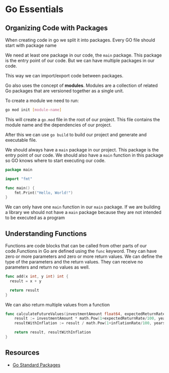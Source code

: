 # Go Essentials

## Organizing Code with Packages

When creating code in go we split it into packages. Every GO file should start with package name

We need at least one package in our code, the `main` package. This package is the entry point of our code. But we can have multiple packages in our code.

This way we can import/export code between packages.

Go also uses the concept of **modules**. Modules are a collection of related Go packages that are versioned together as a single unit.

To create a module we need to run:

```bash
go mod init [module-name]
```

This will create a `go.mod` file in the root of our project. This file contains the module name and the dependencies of our project.

After this we can use `go build` to build our project and generate and executable file.

We should always have a `main` package in our project. This package is the entry point of our code. We should also have a `main` function in this package so GO knows where to start executing our code.

```go
package main

import "fmt"

func main() {
	fmt.Print("Hello, World!")
}
```

We can only have one `main` function in our `main` package. If we are building a library we should not have a `main` package because they are not intended to be executed as a program

## Understanding Functions

Functions are code blocks that can be called from other parts of our code.Functions in Go are defined using the `func` keyword. They can have zero or more parameters and zero or more return values.
We can define the type of the parameters and the return values. They can receive no parameters and return no values as well.

```go
func add(x int, y int) int {
  result = x + y

  return result
}
```

We can also return multiple values from a function

```go
func calculateFutureValues(investmentAmount float64, expectedReturnRate float64, years float64) (float64, float64) {
	result := investmentAmount * math.Pow(1+expectedReturnRate/100, years)
	resultWithInflation := result / math.Pow(1+inflationRate/100, years)

	return result, resultWithInflation
}
```

## Resources

- [Go Standard Packages](https://pkg.go.dev/std)
